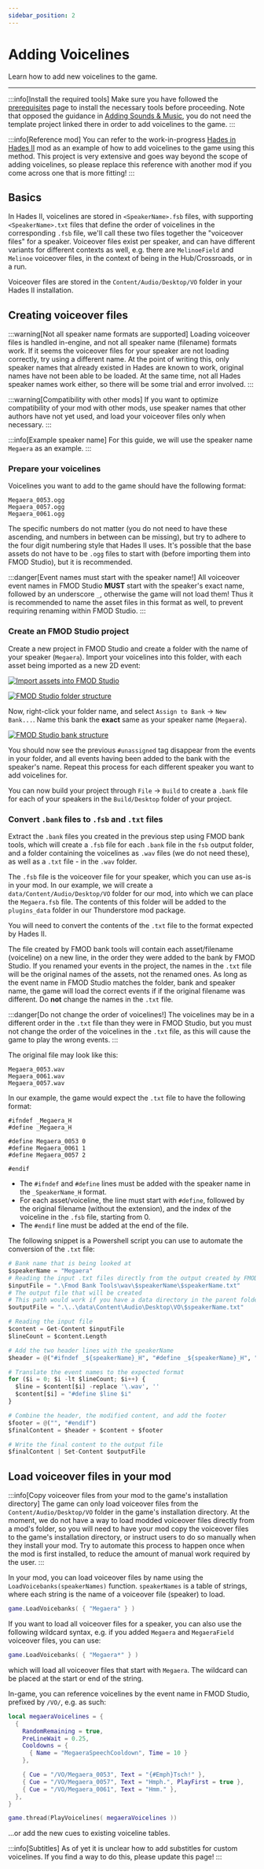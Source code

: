 ```yaml
---
sidebar_position: 2
---
```


# Adding Voicelines

Learn how to add new voicelines to the game.

---

:::info[Install the required tools]
Make sure you have followed the [prerequisites](./prerequisites.md) page to install the necessary tools before proceeding.
Note that opposed the guidance in [Adding Sounds & Music](./adding-sounds-music.md), you do not need the template project linked there in order to add voicelines to the game.
:::

:::info[Reference mod]
You can refer to the work-in-progress [Hades in Hades II](https://github.com/NikkelM/Hades-II-HadesBiomes) mod as an example of how to add voicelines to the game using this method.
This project is very extensive and goes way beyond the scope of adding voicelines, so please replace this reference with another mod if you come across one that is more fitting!
:::

## Basics

In Hades II, voicelines are stored in `<SpeakerName>.fsb` files, with supporting `<SpeakerName>.txt` files that define the order of voicelines in the corresponding `.fsb` file, we'll call these two files together the "voiceover files" for a speaker.
Voiceover files exist per speaker, and can have different variants for different contexts as well, e.g. there are `MelinoeField` and `Melinoe` voiceover files, in the context of being in the Hub/Crossroads, or in a run.

Voiceover files are stored in the `Content/Audio/Desktop/VO` folder in your Hades II installation.

## Creating voiceover files

:::warning[Not all speaker name formats are supported]
Loading voiceover files is handled in-engine, and not all speaker name (filename) formats work.
If it seems the voiceover files for your speaker are not loading correctly, try using a different name.
At the point of writing this, only speaker names that already existed in Hades are known to work, original names have not been able to be loaded.
At the same time, not all Hades speaker names work either, so there will be some trial and error involved.
:::

:::warning[Compatibility with other mods]
If you want to optimize compatibility of your mod with other mods, use speaker names that other authors have not yet used, and load your voiceover files only when necessary.
:::

:::info[Example speaker name]
For this guide, we will use the speaker name `Megaera` as an example.
:::

### Prepare your voicelines

Voicelines you want to add to the game should have the following format:

```plaintext
Megaera_0053.ogg
Megaera_0057.ogg
Megaera_0061.ogg
```

The specific numbers do not matter (you do not need to have these ascending, and numbers in between can be missing), but try to adhere to the four digit numbering style that Hades II uses.
It's possible that the base assets do not have to be `.ogg` files to start with (before importing them into FMOD Studio), but it is recommended.

:::danger[Event names must start with the speaker name!]
All voiceover event names in FMOD Studio **MUST** start with the speaker's exact name, followed by an underscore `_`, otherwise the game will not load them!
Thus it is recommended to name the asset files in this format as well, to prevent requiring renaming within FMOD Studio.
:::

### Create an FMOD Studio project

Create a new project in FMOD Studio and create a folder with the name of your speaker (`Megaera`).
Import your voicelines into this folder, with each asset being imported as a new 2D event:

[![Import assets into FMOD Studio](./img/voicelines/fmod_import_assets.png)](./img/voicelines/fmod_import_assets.png)

[![FMOD Studio folder structure](./img/voicelines/fmod_folder_structure.png)](./img/voicelines/fmod_folder_structure.png)

Now, right-click your folder name, and select `Assign to Bank` -> `New Bank...`.
Name this bank the **exact** same as your speaker name (`Megaera`).

[![FMOD Studio bank structure](./img/voicelines/fmod_bank_structure.png)](./img/voicelines/fmod_bank_structure.png)

You should now see the previous `#unassigned` tag disappear from the events in your folder, and all events having been added to the bank with the speaker's name.
Repeat this process for each different speaker you want to add voicelines for.

You can now build your project through `File` -> `Build` to create a `.bank` file for each of your speakers in the `Build/Desktop` folder of your project.

### Convert `.bank` files to `.fsb` and `.txt` files

Extract the `.bank` files you created in the previous step using FMOD bank tools, which will create a `.fsb` file for each `.bank` file in the `fsb` output folder, and a folder containing the voicelines as `.wav` files (we do not need these), as well as a `.txt` file - in the `.wav` folder.

The `.fsb` file is the voiceover file for your speaker, which you can use as-is in your mod.
In our example, we will create a `data/Content/Audio/Desktop/VO` folder for our mod, into which we can place the `Megaera.fsb` file.
The contents of this folder will be added to the `plugins_data` folder in our Thunderstore mod package.

You will need to convert the contents of the `.txt` file to the format expected by Hades II.

The file created by FMOD bank tools will contain each asset/filename (voiceline) on a new line, in the order they were added to the bank by FMOD Studio.
If you renamed your events in the project, the names in the `.txt` file will be the original names of the assets, not the renamed ones.
As long as the event name in FMOD Studio matches the folder, bank and speaker name, the game will load the correct events if if the original filename was different.
Do **not** change the names in the `.txt` file.

:::danger[Do not change the order of voicelines!]
The voicelines may be in a different order in the `.txt` file than they were in FMOD Studio, but you must not change the order of the voicelines in the `.txt` file, as this will cause the game to play the wrong events.
:::

The original file may look like this:

```plaintext
Megaera_0053.wav
Megaera_0061.wav
Megaera_0057.wav
```

In our example, the game would expect the `.txt` file to have the following format:

```plaintext
#ifndef _Megaera_H
#define _Megaera_H

#define Megaera_0053 0
#define Megaera_0061 1
#define Megaera_0057 2

#endif
```

- The `#ifndef` and `#define` lines must be added with the speaker name in the `_SpeakerName_H` format.
- For each asset/voiceline, the line must start with `#define`, followed by the original filename (without the extension), and the index of the voiceline in the `.fsb` file, starting from 0.
- The `#endif` line must be added at the end of the file.

The following snippet is a Powershell script you can use to automate the conversion of the `.txt` file:

```python
# Bank name that is being looked at
$speakerName = "Megaera"
# Reading the input .txt files directly from the output created by FMOD bank tools
$inputFile = ".\Fmod Bank Tools\wav\$speakerName\$speakerName.txt"
# The output file that will be created
# This path would work if you have a data directory in the parent folder of this script
$outputFile = ".\..\data\Content\Audio\Desktop\VO\$speakerName.txt"

# Reading the input file
$content = Get-Content $inputFile
$lineCount = $content.Length

# Add the two header lines with the speakerName
$header = @("#ifndef _${speakerName}_H", "#define _${speakerName}_H", "")

# Translate the event names to the expected format
for ($i = 0; $i -lt $lineCount; $i++) {
  $line = $content[$i] -replace '\.wav', ''
  $content[$i] = "#define $line $i"
}

# Combine the header, the modified content, and add the footer
$footer = @("", "#endif")
$finalContent = $header + $content + $footer

# Write the final content to the output file
$finalContent | Set-Content $outputFile
```

## Load voiceover files in your mod

:::info[Copy voiceover files from your mod to the game's installation directory]
The game can only load voiceover files from the `Content/Audio/Desktop/VO` folder in the game's installation directory.
At the moment, we do not have a way to load modded voiceover files directly from a mod's folder, so you will need to have your mod copy the voiceover files to the game's installation directory, or instruct users to do so manually when they install your mod.
Try to automate this process to happen once when the mod is first installed, to reduce the amount of manual work required by the user.
:::

In your mod, you can load voiceover files by name using the `LoadVoicebanks(speakerNames)` function.
`speakerNames` is a table of strings, where each string is the name of a voiceover file (speaker) to load.

```lua
game.LoadVoicebanks( { "Megaera" } )
```

If you want to load all voiceover files for a speaker, you can also use the following wildcard syntax, e.g. if you added `Megaera` and `MegaeraField` voiceover files, you can use:

```lua
game.LoadVoicebanks( { "Megaera*" } )
```

which will load all voiceover files that start with `Megaera`.
The wildcard can be placed at the start or end of the string.

In-game, you can reference voicelines by the event name in FMOD Studio, prefixed by `/VO/`, e.g. as such:

```lua
local megaeraVoicelines = {
  {
    RandomRemaining = true,
    PreLineWait = 0.25,
    Cooldowns = {
      { Name = "MegaeraSpeechCooldown", Time = 10 }
    },

    { Cue = "/VO/Megaera_0053", Text = "{#Emph}Tsch!" },
    { Cue = "/VO/Megaera_0057", Text = "Hmph.", PlayFirst = true },
    { Cue = "/VO/Megaera_0061", Text = "Hmm." },
  },
}

game.thread(PlayVoicelines( megaeraVoicelines ))
```

...or add the new cues to existing voiceline tables.

:::info[Subtitles]
As of yet it is unclear how to add substitles for custom voicelines.
If you find a way to do this, please update this page!
:::
